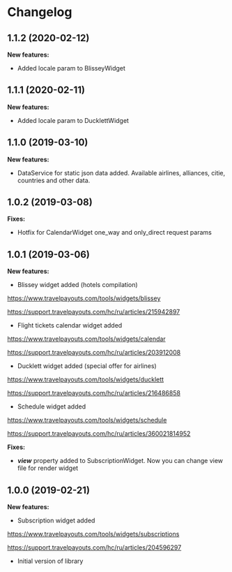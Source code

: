 Changelog
=========
1.1.2 (2020-02-12)
----------------------
**New features:**

* Added locale param to BlisseyWidget

1.1.1 (2020-02-11)
----------------------
**New features:**

* Added locale param to DucklettWidget

1.1.0 (2019-03-10)
----------------------
**New features:**

* DataService for static json data added. Available airlines, alliances, citie, countries and other data. 

1.0.2 (2019-03-08)
----------------------

**Fixes:**

* Hotfix for CalendarWidget one_way and only_direct request params

1.0.1 (2019-03-06)
----------------------
**New features:**

* Blissey widget added (hotels compilation)

https://www.travelpayouts.com/tools/widgets/blissey

https://support.travelpayouts.com/hc/ru/articles/215942897

* Flight tickets calendar widget added

https://www.travelpayouts.com/tools/widgets/calendar

https://support.travelpayouts.com/hc/ru/articles/203912008

* Ducklett widget added (special offer for airlines)

https://www.travelpayouts.com/tools/widgets/ducklett

https://support.travelpayouts.com/hc/ru/articles/216486858

* Schedule widget added

https://www.travelpayouts.com/tools/widgets/schedule

https://support.travelpayouts.com/hc/ru/articles/360021814952

**Fixes:**

* ***view*** property added to SubscriptionWidget. Now you can change view file for render widget

1.0.0 (2019-02-21)
----------------------

**New features:**

 * Subscription widget added
 
 https://www.travelpayouts.com/tools/widgets/subscriptions
 
 https://support.travelpayouts.com/hc/ru/articles/204596297
 
 * Initial version of library